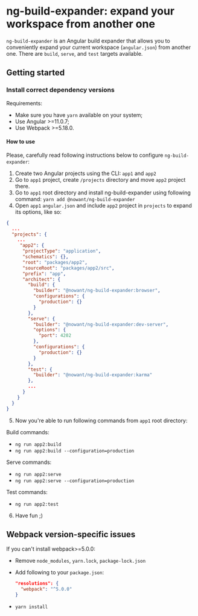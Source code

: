 # ng-build-expander: expand your workspace from another one

`ng-build-expander` is an Angular build expander that allows you to conveniently expand your current workspace (`angular.json`) from another one. There are `build`, `serve`, and `test` targets available.

## Getting started

### Install correct dependency versions

Requirements:

* Make sure you have `yarn` available on your system;
* Use Angular >=11.0.7;
* Use Webpack >=5.18.0.

#### How to use

Please, carefully read following instructions below to configure `ng-build-expander`:

1. Create two Angular projects using the CLI: `app1` and `app2`
2. Go to `app1` project, create `/projects` directory and move `app2` project there.
3. Go to `app1` root directory and install ng-build-expander using following command: `yarn add @nowant/ng-build-expander`
4. Open `app1` `angular.json` and include `app2` project in `projects` to expand its options, like so:

```json
{
  ...
  "projects": {
    ...
     "app2": {
      "projectType": "application",
      "schematics": {},
      "root": "packages/app2",
      "sourceRoot": "packages/app2/src",
      "prefix": "app",
      "architect": {
        "build": {
          "builder": "@nowant/ng-build-expander:browser",
          "configurations": {
            "production": {}
          }
        },
        "serve": {
          "builder": "@nowant/ng-build-expander:dev-server",
          "options": {
            "port": 4202
          },
          "configurations": {
            "production": {}
          }
        },
        "test": {
          "builder": "@nowant/ng-build-expander:karma"
        },
        ...
      }
    }
  }
}
```

5. Now you're able to run following commands from `app1` root directory:

Build commands:

* `ng run app2:build`
* `ng run app2:build --configuration=production`

Serve commands:

* `ng run app2:serve`
* `ng run app2:serve --configuration=production`

Test commands:

* `ng run app2:test`

6. Have fun ;)

## Webpack version-specific issues

If you can't install webpack>=5.0.0:

* Remove `node_modules`, `yarn.lock`, `package-lock.json`
* Add following to your `package.json`:

  ```json
  "resolutions": {
    "webpack": "^5.0.0"
  }

* `yarn install`
